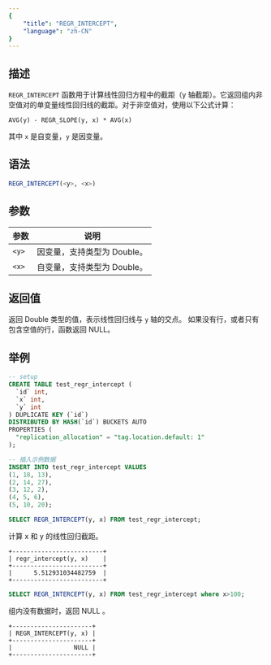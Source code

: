 ```yaml
---
{
    "title": "REGR_INTERCEPT",
    "language": "zh-CN"
}
---
```


## 描述

`REGR_INTERCEPT` 函数用于计算线性回归方程中的截距（y 轴截距）。它返回组内非空值对的单变量线性回归线的截距。对于非空值对，使用以下公式计算：

`AVG(y) - REGR_SLOPE(y, x) * AVG(x)`

其中 `x` 是自变量，`y` 是因变量。

## 语法

```sql
REGR_INTERCEPT(<y>, <x>)
```

## 参数

| 参数 | 说明 |
| -- | -- |
| `<y>` | 因变量，支持类型为 Double。 |
| `<x>` | 自变量，支持类型为 Double。 |

## 返回值

返回 Double 类型的值，表示线性回归线与 `y` 轴的交点。
如果没有行，或者只有包含空值的行，函数返回 NULL。

## 举例

```sql
-- setup
CREATE TABLE test_regr_intercept (
  `id` int,
  `x` int,
  `y` int
) DUPLICATE KEY (`id`)
DISTRIBUTED BY HASH(`id`) BUCKETS AUTO
PROPERTIES (
  "replication_allocation" = "tag.location.default: 1"
);

-- 插入示例数据
INSERT INTO test_regr_intercept VALUES
(1, 18, 13),
(2, 14, 27),
(3, 12, 2),
(4, 5, 6),
(5, 10, 20);
```

```sql
SELECT REGR_INTERCEPT(y, x) FROM test_regr_intercept;
```

计算 x 和 y 的线性回归截距。

```text
+-------------------------+
| regr_intercept(y, x)    |
+-------------------------+
|      5.512931034482759  | 
+-------------------------+
```

```sql
SELECT REGR_INTERCEPT(y, x) FROM test_regr_intercept where x>100;
```

组内没有数据时，返回 NULL 。

```text
+----------------------+
| REGR_INTERCEPT(y, x) |
+----------------------+
|                 NULL |
+----------------------+
```
